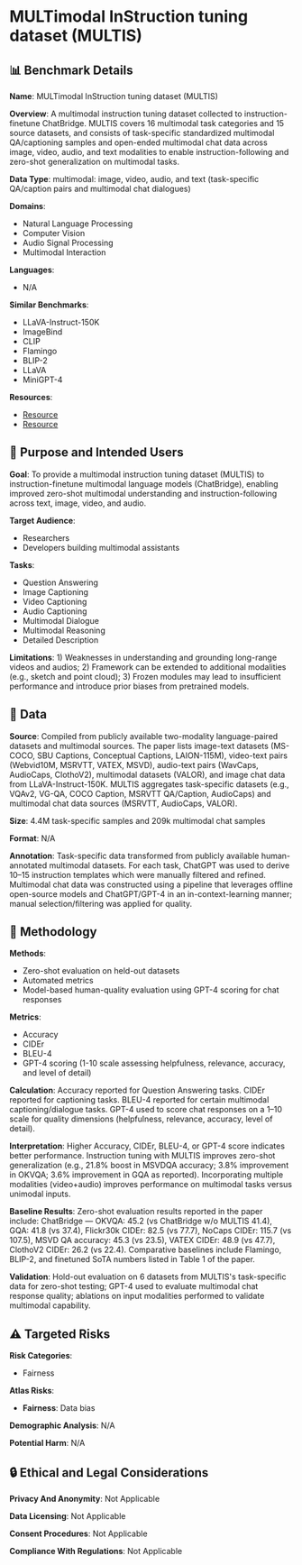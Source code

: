 # MULTimodal InStruction tuning dataset (MULTIS)

## 📊 Benchmark Details

**Name**: MULTimodal InStruction tuning dataset (MULTIS)

**Overview**: A multimodal instruction tuning dataset collected to instruction-finetune ChatBridge. MULTIS covers 16 multimodal task categories and 15 source datasets, and consists of task-specific standardized multimodal QA/captioning samples and open-ended multimodal chat data across image, video, audio, and text modalities to enable instruction-following and zero-shot generalization on multimodal tasks.

**Data Type**: multimodal: image, video, audio, and text (task-specific QA/caption pairs and multimodal chat dialogues)

**Domains**:
- Natural Language Processing
- Computer Vision
- Audio Signal Processing
- Multimodal Interaction

**Languages**:
- N/A

**Similar Benchmarks**:
- LLaVA-Instruct-150K
- ImageBind
- CLIP
- Flamingo
- BLIP-2
- LLaVA
- MiniGPT-4

**Resources**:
- [Resource](https://iva-chatbridge.github.io)
- [Resource](https://arxiv.org/abs/2305.16103)

## 🎯 Purpose and Intended Users

**Goal**: To provide a multimodal instruction tuning dataset (MULTIS) to instruction-finetune multimodal language models (ChatBridge), enabling improved zero-shot multimodal understanding and instruction-following across text, image, video, and audio.

**Target Audience**:
- Researchers
- Developers building multimodal assistants

**Tasks**:
- Question Answering
- Image Captioning
- Video Captioning
- Audio Captioning
- Multimodal Dialogue
- Multimodal Reasoning
- Detailed Description

**Limitations**: 1) Weaknesses in understanding and grounding long-range videos and audios; 2) Framework can be extended to additional modalities (e.g., sketch and point cloud); 3) Frozen modules may lead to insufficient performance and introduce prior biases from pretrained models.

## 💾 Data

**Source**: Compiled from publicly available two-modality language-paired datasets and multimodal sources. The paper lists image-text datasets (MS-COCO, SBU Captions, Conceptual Captions, LAION-115M), video-text pairs (Webvid10M, MSRVTT, VATEX, MSVD), audio-text pairs (WavCaps, AudioCaps, ClothoV2), multimodal datasets (VALOR), and image chat data from LLaVA-Instruct-150K. MULTIS aggregates task-specific datasets (e.g., VQAv2, VG-QA, COCO Caption, MSRVTT QA/Caption, AudioCaps) and multimodal chat data sources (MSRVTT, AudioCaps, VALOR).

**Size**: 4.4M task-specific samples and 209k multimodal chat samples

**Format**: N/A

**Annotation**: Task-specific data transformed from publicly available human-annotated multimodal datasets. For each task, ChatGPT was used to derive 10–15 instruction templates which were manually filtered and refined. Multimodal chat data was constructed using a pipeline that leverages offline open-source models and ChatGPT/GPT-4 in an in-context-learning manner; manual selection/filtering was applied for quality.

## 🔬 Methodology

**Methods**:
- Zero-shot evaluation on held-out datasets
- Automated metrics
- Model-based human-quality evaluation using GPT-4 scoring for chat responses

**Metrics**:
- Accuracy
- CIDEr
- BLEU-4
- GPT-4 scoring (1-10 scale assessing helpfulness, relevance, accuracy, and level of detail)

**Calculation**: Accuracy reported for Question Answering tasks. CIDEr reported for captioning tasks. BLEU-4 reported for certain multimodal captioning/dialogue tasks. GPT-4 used to score chat responses on a 1–10 scale for quality dimensions (helpfulness, relevance, accuracy, level of detail).

**Interpretation**: Higher Accuracy, CIDEr, BLEU-4, or GPT-4 score indicates better performance. Instruction tuning with MULTIS improves zero-shot generalization (e.g., 21.8% boost in MSVDQA accuracy; 3.8% improvement in OKVQA; 3.6% improvement in GQA as reported). Incorporating multiple modalities (video+audio) improves performance on multimodal tasks versus unimodal inputs.

**Baseline Results**: Zero-shot evaluation results reported in the paper include: ChatBridge — OKVQA: 45.2 (vs ChatBridge w/o MULTIS 41.4), GQA: 41.8 (vs 37.4), Flickr30k CIDEr: 82.5 (vs 77.7), NoCaps CIDEr: 115.7 (vs 107.5), MSVD QA accuracy: 45.3 (vs 23.5), VATEX CIDEr: 48.9 (vs 47.7), ClothoV2 CIDEr: 26.2 (vs 22.4). Comparative baselines include Flamingo, BLIP-2, and finetuned SoTA numbers listed in Table 1 of the paper.

**Validation**: Hold-out evaluation on 6 datasets from MULTIS's task-specific data for zero-shot testing; GPT-4 used to evaluate multimodal chat response quality; ablations on input modalities performed to validate multimodal capability.

## ⚠️ Targeted Risks

**Risk Categories**:
- Fairness

**Atlas Risks**:
- **Fairness**: Data bias

**Demographic Analysis**: N/A

**Potential Harm**: N/A

## 🔒 Ethical and Legal Considerations

**Privacy And Anonymity**: Not Applicable

**Data Licensing**: Not Applicable

**Consent Procedures**: Not Applicable

**Compliance With Regulations**: Not Applicable
